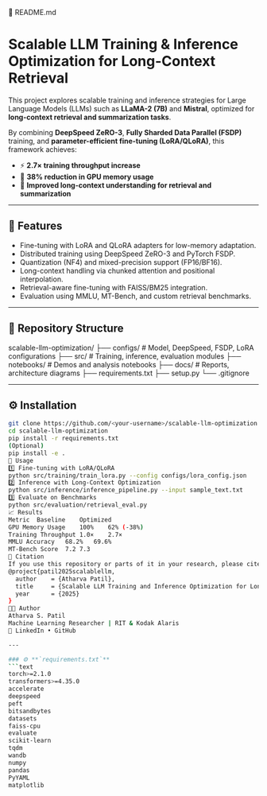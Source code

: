 🧾 README.md
# Scalable LLM Training & Inference Optimization for Long-Context Retrieval

This project explores scalable training and inference strategies for Large Language Models (LLMs) such as **LLaMA-2 (7B)** and **Mistral**, optimized for **long-context retrieval and summarization tasks**.

By combining **DeepSpeed ZeRO-3**, **Fully Sharded Data Parallel (FSDP)** training, and **parameter-efficient fine-tuning (LoRA/QLoRA)**, this framework achieves:
- ⚡ **2.7× training throughput increase**
- 💾 **38% reduction in GPU memory usage**
- 🧠 **Improved long-context understanding for retrieval and summarization**

---

## 🚀 Features
- Fine-tuning with LoRA and QLoRA adapters for low-memory adaptation.
- Distributed training using DeepSpeed ZeRO-3 and PyTorch FSDP.
- Quantization (NF4) and mixed-precision support (FP16/BF16).
- Long-context handling via chunked attention and positional interpolation.
- Retrieval-aware fine-tuning with FAISS/BM25 integration.
- Evaluation using MMLU, MT-Bench, and custom retrieval benchmarks.

---

## 🧩 Repository Structure
scalable-llm-optimization/
├── configs/ # Model, DeepSpeed, FSDP, LoRA configurations
├── src/ # Training, inference, evaluation modules
├── notebooks/ # Demos and analysis notebooks
├── docs/ # Reports, architecture diagrams
├── requirements.txt
├── setup.py
└── .gitignore

---

## ⚙️ Installation
```bash
git clone https://github.com/<your-username>/scalable-llm-optimization.git
cd scalable-llm-optimization
pip install -r requirements.txt
(Optional)
pip install -e .
🧠 Usage
1️⃣ Fine-tuning with LoRA/QLoRA
python src/training/train_lora.py --config configs/lora_config.json
2️⃣ Inference with Long-Context Optimization
python src/inference/inference_pipeline.py --input sample_text.txt
3️⃣ Evaluate on Benchmarks
python src/evaluation/retrieval_eval.py
📈 Results
Metric	Baseline	Optimized
GPU Memory Usage	100%	62% (-38%)
Training Throughput	1.0×	2.7×
MMLU Accuracy	68.2%	69.6%
MT-Bench Score	7.2	7.3
🧾 Citation
If you use this repository or parts of it in your research, please cite:
@project{patil2025scalablellm,
  author    = {Atharva Patil},
  title     = {Scalable LLM Training and Inference Optimization for Long-Context Retrieval},
  year      = {2025}
}
🧑‍💻 Author
Atharva S. Patil
Machine Learning Researcher | RIT & Kodak Alaris
🔗 LinkedIn • GitHub

---

### ⚙️ **`requirements.txt`**
```text
torch>=2.1.0
transformers>=4.35.0
accelerate
deepspeed
peft
bitsandbytes
datasets
faiss-cpu
evaluate
scikit-learn
tqdm
wandb
numpy
pandas
PyYAML
matplotlib